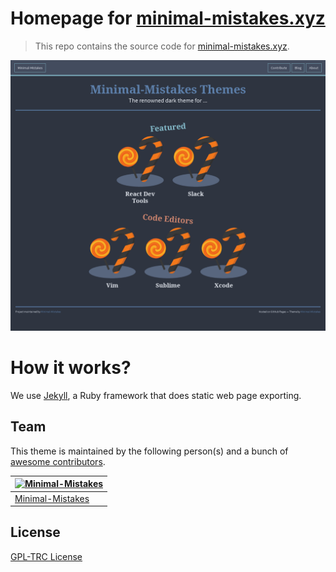 # Homepage for [minimal-mistakes.xyz](https://minimal-mistakes.xyz/)

> This repo contains the source code for [minimal-mistakes.xyz](https://minimal-mistakes.xyz/).

![Screenshot](./assets/images/homepage.png)

# How it works?

We use [Jekyll](https://jekyllrb.com/), a Ruby framework that does static web page exporting.

## Team

This theme is maintained by the following person(s) and a bunch of [awesome contributors](https://github.com/Minimal-Mistakes/Minimal-Mistakes-Website/graphs/contributors).

[![Minimal-Mistakes](https://avatars.githubusercontent.com/u/99121492?s=125)](https://github.com/Minimal-Mistakes) |
--- |
[Minimal-Mistakes](https://github.com/Minimal-Mistakes) |


## License

[GPL-TRC License](./LICENSE)
